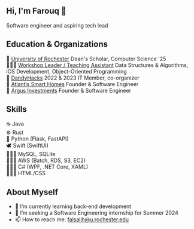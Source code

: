 ## Hi, I'm Farouq 👋
Software engineer and aspiring tech lead  

Education & Organizations
---
🏫 [University of Rochester](https://www.rochester.edu) Dean's Scholar, Computer Science '25  
👨🏽‍🏫 [Workshop Leader / Teaching Assistant](https://rochester.edu/College/CWE/model.html) Data Structures & Algorithms, iOS Development, Object-Oriented Programming  
👾 [DandyHacks](https://dandyhacks.net/index.html) 2022 & 2023 IT Member, co-organizer  
📂 [Atlantis Smart Homes](https://github.com/farouqalsalih/AtlantisShowerUI) Founder & Software Engineer  
📂 [Argus Investments](https://www.argus.investments) Founder & Software Engineer 


Skills
---
☕️ Java  
⚙️ Rust  
🐍 Python (Flask, FastAPI)  
🕊 Swift (SwiftUI)  
🧑🏽‍💻 MySQL, SQLite  
🧑🏽‍💻 AWS (Batch, RDS, S3, EC2)  
🧑🏽‍💻 C# (WPF, .NET Core, XAML)  
🧑🏽‍💻 HTML/CSS  

About Myself
---
- 🌱 I’m currently learning back-end development
- 🤔 I’m seeking a Software Engineering internship for Summer 2024
- 📫 How to reach me: falsalih@u.rochester.edu


<!--
**farouqalsalih/farouqalsalih** is a ✨ _special_ ✨ repository because its `README.md` (this file) appears on your GitHub profile.

Here are some ideas to get you started:

- 🔭 I’m currently working on ...
- 🌱 I’m currently learning ...
- 👯 I’m looking to collaborate on ...
- 🤔 I’m looking for help with ...
- 💬 Ask me about ...
- 📫 How to reach me: ...
- 😄 Pronouns: ...
- ⚡ Fun fact: ...
-->
